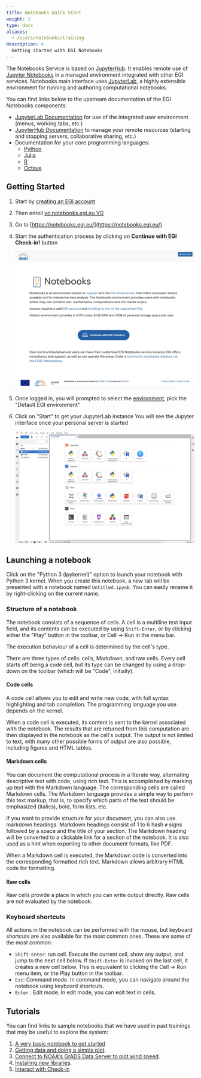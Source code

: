 ```yaml
---
title: Notebooks Quick Start
weight: 1
type: docs
aliases:
  - /users/notebooks/training
description: >
  Getting started with EGI Notebooks
---
```


The Notebooks Service is based on [JupyterHub](https://jupyter.org/hub). It
enables remote use of [Jupyter Notebooks](https://jupyter.org/) in a managed
environment integrated with other EGI services. Notebooks main interface uses
[JupyterLab](https://jupyterlab.readthedocs.io), a highly extensible environment
for running and authoring computational notebooks.

You can find links below to the upstream documentation of the EGI Notebooks
components:

- [JupyterLab Documentation](https://jupyterlab.readthedocs.io) for use of the
  integrated user environment (menus, working tabs, etc.)
- [JupyterHub Documentation](https://jupyterhub.readthedocs.io/en/latest/) to
  manage your remote resources (starting and stopping servers, collaborative
  sharing, etc.)
- Documentation for your core programming languages:
  - [Python](https://docs.python.org/)
  - [Julia](https://docs.julialang.org/)
  - [R](https://cran.r-project.org/doc/manuals/r-release/R-intro.html)
  - [Octave](https://docs.octave.org/latest/)

## Getting Started

1. Start by [creating an EGI account](../../../aai/check-in/signup)
1. Then enroll
   [vo.notebooks.egi.eu VO](https://aai.egi.eu/registry/co_petitions/start/coef:111)
1. Go to [https://notebooks.egi.eu/](https://notebooks.egi.eu/)
1. Start the authentication process by clicking on **Continue with EGI
   Check-in!** button

   ![Notebooks welcome page](notebooks-front.png)

1. Once logged in, you will prompted to select the [environment](../kernels/),
   pick the "Default EGI environment"
1. Click on "Start" to get your JupyterLab instance You will see the Jupyter
   interface once your personal server is started

   ![JupyterLab](lab.png)

## Launching a notebook

Click on the "Python 3 (ipykernel)" option to launch your notebook with Python 3
kernel. When you create this notebook, a new tab will be presented with a
notebook named `Untitled.ipynb`. You can easily rename it by right-clicking on
the current name.

### Structure of a notebook

The notebook consists of a sequence of cells. A cell is a multiline text input
field, and its contents can be executed by using `Shift-Enter`, or by clicking
either the "Play" button in the toolbar, or Cell -\> Run in the menu bar.

The execution behaviour of a cell is determined by the cell's type.

There are three types of cells: cells, Markdown, and raw cells. Every cell
starts off being a code cell, but its type can be changed by using a drop-down
on the toolbar (which will be "Code", initially).

#### Code cells

A code cell allows you to edit and write new code, with full syntax highlighting
and tab completion. The programming language you use depends on the kernel.

When a code cell is executed, its content is sent to the kernel associated with
the notebook. The results that are returned from this computation are then
displayed in the notebook as the cell's output. The output is not limited to
text, with many other possible forms of output are also possible, including
figures and HTML tables.

#### Markdown cells

You can document the computational process in a literate way, alternating
descriptive text with code, using rich text. This is accomplished by marking up
text with the Markdown language. The corresponding cells are called Markdown
cells. The Markdown language provides a simple way to perform this text markup,
that is, to specify which parts of the text should be emphasized (italics),
bold, form lists, etc.

If you want to provide structure for your document, you can also use markdown
headings. Markdown headings consist of 1 to 6 hash `#` signs followed by a space
and the title of your section. The Markdown heading will be converted to a
clickable link for a section of the notebook. It is also used as a hint when
exporting to other document formats, like PDF.

When a Markdown cell is executed, the Markdown code is converted into the
corresponding formatted rich text. Markdown allows arbitrary HTML code for
formatting.

#### Raw cells

Raw cells provide a place in which you can write output directly. Raw cells are
not evaluated by the notebook.

### Keyboard shortcuts

All actions in the notebook can be performed with the mouse, but keyboard
shortcuts are also available for the most common ones. These are some of the
most common:

- `Shift-Enter`: run cell. Execute the current cell, show any output, and jump
  to the next cell below. If `Shift-Enter` is invoked on the last cell, it
  creates a new cell below. This is equivalent to clicking the Cell -\> Run menu
  item, or the Play button in the toolbar.
- `Esc`: Command mode. In command mode, you can navigate around the notebook
  using keyboard shortcuts.
- `Enter` : Edit mode. In edit mode, you can edit text in cells.

## Tutorials

You can find links to sample notebooks that we have used in past trainings that
may be useful to explore the system:

1. [A very basic notebook to get started](https://github.com/EGI-Federation/training-notebooks-di4r-2018/blob/master/00-first-notebook.ipynb)
1. [Getting data and doing a simple plot](https://github.com/EGI-Federation/training-notebooks-climate-change/blob/master/cckp_historical_temperature.ipynb).
1. [Connect to NOAA\'s GrADS Data Server to plot wind speed](https://github.com/EGI-Federation/training-notebooks-di4r-2018/blob/master/02-wind-nowcast.ipynb).
1. [Installing new libraries](https://github.com/EGI-Federation/training-notebooks-di4r-2018/blob/master/03-customizing.ipynb).
1. [Interact with Check-in](https://github.com/EGI-Federation/training-notebooks-di4r-2018/blob/master/04-check-in.ipynb)
